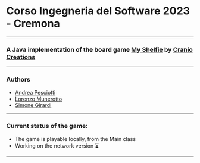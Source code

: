 # Corso Ingegneria del Software 2023 - Cremona
___
### A Java implementation of the board game [My Shelfie](https://www.craniocreations.it/prodotto/my-shelfie) by [Cranio Creations](https://www.craniocreations.it/)
___
### Authors
* [Andrea Pesciotti](https://github.com/AndreaPes)
* [Lorenzo Munerotto](https://github.com/LorenzoMunerotto)
* [Simone Girardi](https://github.com/girardisimone)
___
### Current status of the game:
* The game is playable locally, from the Main class
* Working on the network version ⏳
___
